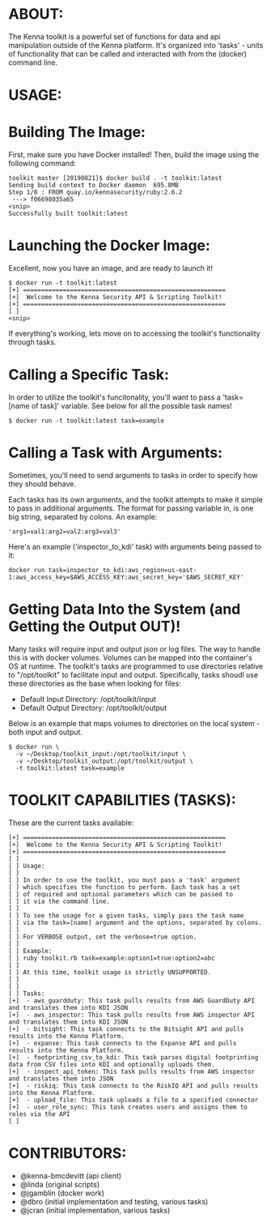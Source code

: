 
ABOUT:
======

The Kenna toolkit is a powerful set of functions for data and api manipulation outside of the Kenna platform.  It's organized into 'tasks' - units of functionality that can be called and interacted with from the (docker) command line.

USAGE:
======

Building The Image: 
==================

First, make sure you have Docker installed! Then, build the image using the following command: 

```
toolkit master [20190821]$ docker build . -t toolkit:latest
Sending build context to Docker daemon  695.8MB
Step 1/8 : FROM quay.io/kennasecurity/ruby:2.6.2
 ---> f06698035a65
<snip>
Successfully built toolkit:latest
```

Launching the Docker Image: 
===========================

Excellent, now you have an image, and are ready to launch it!

```
$ docker run -t toolkit:latest
[+] ========================================================      
[+]  Welcome to the Kenna Security API & Scripting Toolkit!       
[+] ========================================================      
[ ]                                                               
<snip> 
```

If everything's working, lets move on to accessing the toolkit's functionality through tasks. 

Calling a Specific Task:
========================

In order to utilize the toolkit's funcitonality, you'll want to pass a 'task=[name of task]' variable. See below for all the possible task names! 

```
$ docker run -t toolkit:latest task=example
```

Calling a Task with Arguments:
==============================

Sometimes, you'll need to send arguments to tasks in order to specify how they should behave. 

Each tasks has its own arguments, and the toolkit attempts to make it simple to pass in additional arguments. The format for passing variable in, is one big string, separated by colons. An example: 
```
'arg1=val1:arg2=val2:arg3=val3'
```

Here's an example ('inspector_to_kdi' task) with arguments being passed to it:

```
docker run task=inspector_to_kdi:aws_region=us-east-1:aws_access_key=$AWS_ACCESS_KEY:aws_secret_key='$AWS_SECRET_KEY'
```

Getting Data Into the System (and Getting the Output OUT)! 
==========================================================

Many tasks will require input and output json or log files. The way to handle this is with docker volumes. Volumes can be mapped into the container's OS at runtime.  The toolkit's tasks are programmed to use directories relative to "/opt/toolkit" to facilitate input and output. Specifically, tasks shoudl use these directories as the base when looking for files:
 
 - Default Input Directory: /opt/toolkit/input
 - Default Output Directory: /opt/toolkit/output

Below is an example that maps volumes to directories on the local system - both input and output. 

```
$ docker run \
  -v ~/Desktop/toolkit_input:/opt/toolkit/input \
  -v ~/Desktop/toolkit_output:/opt/toolkit/output \
  -t toolkit:latest task=example
```

TOOLKIT CAPABILITIES (TASKS): 
=============================

These are the current tasks available: 

```                                                            
[+] ========================================================           
[+]  Welcome to the Kenna Security API & Scripting Toolkit!            
[+] ========================================================           
[ ]                                                                    
[ ] Usage:                                                             
[ ]                                                                    
[ ] In order to use the toolkit, you must pass a 'task' argument       
[ ] which specifies the function to perform. Each task has a set       
[ ] of required and optional parameters which can be passed to         
[ ] it via the command line.                                           
[ ]                                                                    
[ ] To see the usage for a given tasks, simply pass the task name      
[ ] via the task=[name] argument and the options, separated by colons. 
[ ]                                                                    
[ ] For VERBOSE output, set the verbose=true option.                   
[ ]                                                                    
[ ] Example:                                                           
[ ] ruby toolkit.rb task=example:option1=true:option2=abc              
[ ]                                                                    
[ ] At this time, toolkit usage is strictly UNSUPPORTED.               
[ ]                                                                    
[ ]                                                                    
[ ] Tasks:
[+]  - aws_guardduty: This task pulls results from AWS GuardDuty API and translates them into KDI JSON
[+]  - aws_inspector: This task pulls results from AWS inspector API and translates them into KDI JSON
[+]  - bitsight: This task connects to the Bitsight API and pulls results into the Kenna Platform.
[+]  - expanse: This task connects to the Expanse API and pulls results into the Kenna Platform.
[+]  - footprinting_csv_to_kdi: This task parses digital footprinting data from CSV files into KDI and optionally uploads them.
[+]  - inspect_api_token: This task pulls results from AWS inspector and translates them into JSON
[+]  - riskiq: This task connects to the RiskIQ API and pulls results into the Kenna Platform.
[+]  - upload_file: This task uploads a file to a specified connector
[+]  - user_role_sync: This task creates users and assigns them to roles via the API
[ ]                                                                    
```

CONTRIBUTORS:
=============
 - @kenna-bmcdevitt (api client) 
 - @linda (original scripts)
 - @jgamblin (docker work)
 - @dbro (initial implementation and testing, various tasks)
 - @jcran (initial implementation, various tasks)

